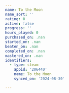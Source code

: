 ```yaml
---
name: To the Moon
name_sort: ''
rating: 0
active: false
progress: ''
hours_played: 0
purchased_on: .nan
started_on: .nan
beaten_on: .nan
completed_on: .nan
mastered_on: .nan
identifiers:
  - type: steam
    appid: '206440'
    name: To the Moon
    synced_on: '2024-08-30'

---
```

